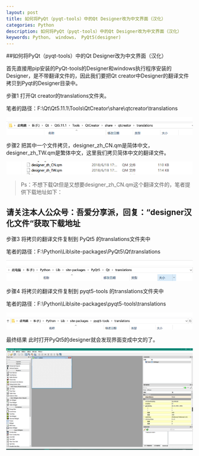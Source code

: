 ```yaml
---
layout: post
title: 如何将PyQt（pyqt-tools）中的Qt Designer改为中文界面（汉化）
categories: Python
description: 如何将PyQt（pyqt-tools）中的Qt Designer改为中文界面（汉化）
keywords: Python， windows， PyQt5(designer)
---
```


##如何将PyQt（pyqt-tools）中的Qt Designer改为中文界面（汉化）

首先直接用pip安装的PyQt-tools的Designer和windows执行程序安装的Designer，是不带翻译文件的，因此我们要把Qt creator中Designer的翻译文件拷贝到Pyqt的Designer目录中。

步骤1
打开Qt creator的translations文件夹。

笔者的路径：F:\Qt\Qt5.11.1\Tools\QtCreator\share\qtcreator\translations

![](/images/posts/python/python-PyQt.png)

步骤2
把其中一个文件拷贝，designer_zh_CN.qm是简体中文，designer_zh_TW.qm是繁体中文，这里我们拷贝简体中文的翻译文件。

![](/images/posts/python/python-PyQt0.png)

>Ps：不想下载Qt但是又想要designer_zh_CN.qm这个翻译文件的，笔者提供下载地址如下：



## 请关注本人公众号：吾爱分享派，回复：“designer汉化文件“获取下载地址 ##



步骤3
将拷贝的翻译文件复制到 PyQt5 的translations文件夹中

笔者的路径：F:\Python\Lib\site-packages\PyQt5\Qt\translations

![](/images/posts/python/python-PyQt1.png)

步骤4
将拷贝的翻译文件复制到 pyqt5-tools 的translations文件夹中

笔者的路径：F:\Python\Lib\site-packages\pyqt5-tools\translations

![](/images/posts/python/python-PyQt2.png)

最终结果
此时打开PyQt5的designer就会发现界面变成中文的了。

![](/images/posts/python/python-PyQt3.png)
